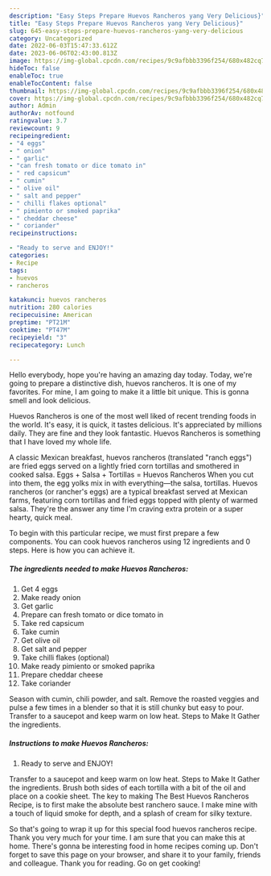 ```yaml
---
description: "Easy Steps Prepare Huevos Rancheros yang Very Delicious}"
title: "Easy Steps Prepare Huevos Rancheros yang Very Delicious}"
slug: 645-easy-steps-prepare-huevos-rancheros-yang-very-delicious
category: Uncategorized
date: 2022-06-03T15:47:33.612Z
date: 2023-06-06T02:43:00.813Z
image: https://img-global.cpcdn.com/recipes/9c9afbbb3396f254/680x482cq70/huevos-rancheros-recipe-main-photo.jpg
hideToc: false
enableToc: true
enableTocContent: false
thumbnail: https://img-global.cpcdn.com/recipes/9c9afbbb3396f254/680x482cq70/huevos-rancheros-recipe-main-photo.jpg
cover: https://img-global.cpcdn.com/recipes/9c9afbbb3396f254/680x482cq70/huevos-rancheros-recipe-main-photo.jpg
author: Admin
authorAv: notfound
ratingvalue: 3.7
reviewcount: 9
recipeingredient:
- "4 eggs"
- " onion"
- " garlic"
- "can fresh tomato or dice tomato in"
- " red capsicum"
- " cumin"
- " olive oil"
- " salt and pepper"
- " chilli flakes optional"
- " pimiento or smoked paprika"
- " cheddar cheese"
- " coriander"
recipeinstructions:

- "Ready to serve and ENJOY!"
categories:
- Recipe
tags:
- huevos
- rancheros

katakunci: huevos rancheros 
nutrition: 280 calories
recipecuisine: American
preptime: "PT21M"
cooktime: "PT47M"
recipeyield: "3"
recipecategory: Lunch

---
```



Hello everybody, hope you're having an amazing day today. Today, we're going to prepare a distinctive dish, huevos rancheros. It is one of my favorites. For mine, I am going to make it a little bit unique. This is gonna smell and look delicious.

Huevos Rancheros is one of the most well liked of recent trending foods in the world. It's easy, it is quick, it tastes delicious. It's appreciated by millions daily. They are fine and they look fantastic. Huevos Rancheros is something that I have loved my whole life.

A classic Mexican breakfast, huevos rancheros (translated &#34;ranch eggs&#34;) are fried eggs served on a lightly fried corn tortillas and smothered in cooked salsa. Eggs + Salsa + Tortillas = Huevos Rancheros When you cut into them, the egg yolks mix in with everything—the salsa, tortillas. Huevos rancheros (or rancher&#39;s eggs) are a typical breakfast served at Mexican farms, featuring corn tortillas and fried eggs topped with plenty of warmed salsa. They&#39;re the answer any time I&#39;m craving extra protein or a super hearty, quick meal.


To begin with this particular recipe, we must first prepare a few components. You can cook huevos rancheros using 12 ingredients and 0 steps. Here is how you can achieve it.

<!--inarticleads1-->

##### The ingredients needed to make Huevos Rancheros:

1. Get 4 eggs
1. Make ready  onion
1. Get  garlic
1. Prepare can fresh tomato or dice tomato in
1. Take  red capsicum
1. Take  cumin
1. Get  olive oil
1. Get  salt and pepper
1. Take  chilli flakes (optional)
1. Make ready  pimiento or smoked paprika
1. Prepare  cheddar cheese
1. Take  coriander


Season with cumin, chili powder, and salt. Remove the roasted veggies and pulse a few times in a blender so that it is still chunky but easy to pour. Transfer to a saucepot and keep warm on low heat. Steps to Make It Gather the ingredients. 

<!--inarticleads2-->

##### Instructions to make Huevos Rancheros:


1. Ready to serve and ENJOY!

Transfer to a saucepot and keep warm on low heat. Steps to Make It Gather the ingredients. Brush both sides of each tortilla with a bit of the oil and place on a cookie sheet. The key to making The Best Huevos Rancheros Recipe, is to first make the absolute best ranchero sauce. I make mine with a touch of liquid smoke for depth, and a splash of cream for silky texture. 

So that's going to wrap it up for this special food huevos rancheros recipe. Thank you very much for your time. I am sure that you can make this at home. There's gonna be interesting food in home recipes coming up. Don't forget to save this page on your browser, and share it to your family, friends and colleague. Thank you for reading. Go on get cooking!
